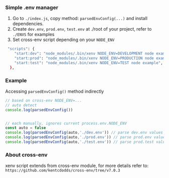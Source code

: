 ### Simple .env manager

1. Go to `./index.js`, copy method: `parsedEnvConfig(...)` and install dependencies. 
2. Create `dev.env`, `prod.env`, `test.env` at ./root of your project, refer to `./ENVS` for examples 
3. Set cross-env script depending on your `NODE_ENV`

```sh
 "scripts": {
    "start:dev": "node_modules/.bin/xenv NODE_ENV=DEVELOPMENT node example",
    "start:prod": "node_modules/.bin/xenv NODE_ENV=PRODUCTION node example",
    "start:test": "node_modules/.bin/xenv NODE_ENV=TEST node example",
  },
```


### Example

Accessing `parsedEnvConfig()` method indirectly

```js
// based on cross-env NODE_ENV=...
// auto detect
console.log(parsedEnvConfig())


// each manually, ignores current process.env.NODE_ENV
const auto = false
console.log(parsedEnvConfig(auto,'./dev.env')) // parse dev.env values to process.env{...}
console.log(parsedEnvConfig(auto,'./prod.env')) // parse prod.env values to process.env{...}
console.log(parsedEnvConfig(auto,'./test.env')) // parse prod.test values to process.env{...}
```


### About cross-env
xenv script extends from cross-env module, for more details refer to: `https://github.com/kentcdodds/cross-env/tree/v7.0.3`
